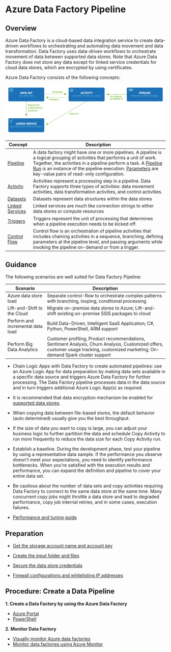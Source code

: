 # Azure Data Factory Pipeline 


## Overview 


Azure Data Factory is a cloud-based data integration service to create data-driven workflows to orchestrating and automating data movement and data transformation. Data Factory uses data-driven workflows to orchestrate movement of data between supported data stores. Note that Azure Data Factory does not store any data except for linked service credentials for cloud data stores, which are encrypted by using certificates. 


 


Azure Data Factory consists of the following concepts: 



![DataFactoryPipeline](https://github.com/alvarovitta/Azure-Automation-/blob/master/Images/Data_Factory_Pipeline.png)






| __Concept__ | __Description__ |
|------------------------------|----------------------------|
| [Pipeline](https://docs.microsoft.com/en-us/azure/data-factory/introduction#pipeline)   | A data factory might have one or more pipelines. A pipeline is a logical grouping of activities that performs a unit of work. Together, the activities in a pipeline perform a task. A [Pipeline Run](https://docs.microsoft.com/en-us/azure/data-factory/introduction#pipeline-runs) is an instance of the pipeline execution. [Parameters](https://docs.microsoft.com/en-us/azure/data-factory/introduction#parameters) are key-value pairs of read-only configuration.  | 
| [Activity](https://docs.microsoft.com/en-us/azure/data-factory/introduction#activity)     | Activities represent a processing step in a pipeline. Data Factory supports three types of activities: data movement activities, data transformation activities, and control activities.  | 
| [Datasets](https://docs.microsoft.com/en-us/azure/data-factory/introduction#datasets)   | Datasets represent data structures within the data stores  | 
| [Linked Services](https://docs.microsoft.com/en-us/azure/data-factory/introduction#linked-services)     | Linked services are much like connection strings to either data stores or compute resources  | 
| [Triggers](https://docs.microsoft.com/en-us/azure/data-factory/introduction#triggers)     | Triggers represent the unit of processing that determines when a pipeline execution needs to be kicked off.   | 
| [Control Flow](https://docs.microsoft.com/en-us/azure/data-factory/introduction#control-flow)     | Control flow is an orchestration of pipeline activities that includes chaining activities in a sequence, branching, defining parameters at the pipeline level, and passing arguments while invoking the pipeline on-demand or from a trigger. | 

## Guidance 

The following scenarios are well suited for Data Factory Pipeline: 

| __Scenario__ | __Description__ |
|------------------------------|----------------------------|
| Azure data store load    | Separate control-flow to orchestrate complex patterns with branching, looping, conditional processing  | 
| Lift-and-Shift to the Cloud      | Migrate on-premise data stores to Azure; Lift-and-shift existing on-premise SSIS packages to cloud   | 
|Perform and incremental data load  |  Build Data-Driven, Intelligent SaaS Application; C#, Python, PowerShell, ARM support | 
| Perform Big Data Analytics     | Customer profiling, Product recommendations, Sentiment Analysis, Churn Analysis, Customized offers, customer usage tracking, customized marketing; On-demand Spark cluster support   | 


- Chain Logic Apps with Data Factory to create automated pipelines: use an Azure Logic App for data preparation by making data sets available in a specific data source and  triggers Azure Data Factory for further processing. The Data Factory pipeline processes data in the data source and in turn triggers additional Azure Logic App(s) as required. 

- It is recommended that data encryption mechanism be enabled for [supported data stores](https://docs.microsoft.com/en-us/azure/data-factory/data-movement-security-considerations#data-encryption-at-rest).  

- When copying data between file-based stores, the default behavior (auto determined) usually give you the best throughput.
  
- If the size of data you want to copy is large, you can adjust your business logic to further partition the data and schedule Copy Activity to run more frequently to reduce the data size for each Copy Activity run. 

- Establish a baseline. During the development phase, test your pipeline by using a representative data sample. If the performance you observe doesn't meet your expectations, you need to identify performance bottlenecks. When you're satisfied with the execution results and performance, you can expand the definition and pipeline to cover your entire data set. 

- Be cautious about the number of data sets and copy activities requiring Data Factory to connect to the same data store at the same time. Many concurrent copy jobs might throttle a data store and lead to degraded performance, copy job internal retries, and in some cases, execution failures. 

- [Performance and tuning guide](https://docs.microsoft.com/en-us/azure/data-factory/copy-activity-performance)


## Preparation 

 
- [Get the storage account name and account key](https://docs.microsoft.com/en-us/azure/data-factory/quickstart-create-data-factory-portal#azure-storage-account) 

- [Create the input folder and files](https://docs.microsoft.com/en-us/azure/data-factory/quickstart-create-data-factory-portal#create-the-input-folder-and-files) 

- [Secure the data store credentials](https://docs.microsoft.com/en-us/azure/data-factory/data-movement-security-considerations#securing-data-store-credentials)  

- [Firewall configurations and whitelisting IP addresses](https://docs.microsoft.com/en-us/azure/data-factory/data-movement-security-considerations) 

## Procedure: Create a Data Pipeline 

**1. Create a Data Factory by using the Azure Data Factory** 

- [Azure Portal](https://docs.microsoft.com/en-us/azure/data-factory/quickstart-create-data-factory-portal#create-a-data-factory) 
- [PowerShell](https://docs.microsoft.com/en-us/azure/data-factory/quickstart-create-data-factory-powershell#create-a-data-factory) 

 

**2. Monitor Data Factory** 

- [Visually monitor Azure data factories](https://docs.microsoft.com/en-us/azure/data-factory/monitor-visually)  
- [Monitor data factories using Azure Monitor](https://docs.microsoft.com/en-us/azure/data-factory/monitor-using-azure-monitor) 

 
